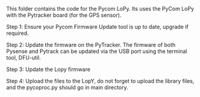 This folder contains the code for the Pycom LoPy.
Its uses the PyCom LoPy with the Pytracker board (for the GPS sensor).


Step 1: Ensure your Pycom Firmware Update tool is up to date, upgrade if required.

Step 2: Update the firmware on the PyTracker. The firmware of both Pysense and Pytrack can be updated via the USB port 
        using the terminal tool, DFU-util.  
        
Step 3: Update the Lopy firmware 

Step 4: Upload the files to the LopY, do not forget to upload the library files, and the pycoproc.py should go in main directory. 

